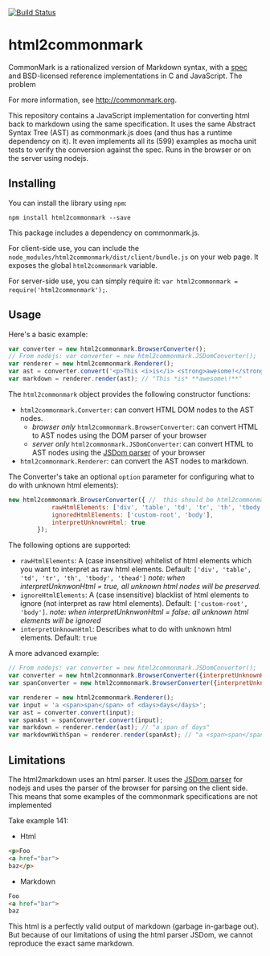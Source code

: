 [![Build Status](https://travis-ci.org/nicojs/html2commonmark.svg)](https://travis-ci.org/nicojs/html2commonmark)

html2commonmark
===============
CommonMark is a rationalized version of Markdown syntax,
with a [spec][the spec] and BSD-licensed reference
implementations in C and JavaScript. The problem 

  [the spec]: http://spec.commonmark.org

  For more information, see <http://commonmark.org>.

This repository contains a JavaScript implementation for converting
html back to markdown using the same specification. It uses the same 
Abstract Syntax Tree (AST) as commonmark.js does (and thus has a runtime dependency on it).
It even implements all its (599) examples as mocha unit tests to verify the conversion against the spec.
Runs in the browser or on the server using nodejs.

Installing
-----------
You can install the library using `npm`:

    npm install html2commonmark --save

This package includes a dependency on commonmark.js.

For client-side use, you can include the `node_modules/html2commonmark/dist/client/bundle.js`
on your web page. It exposes the global `html2commonmark` variable.

For server-side use, you can simply require it: `var html2commonmark = require('html2commonmark');`.

Usage
-----

Here's a basic example:
```javascript
var converter = new html2commonmark.BrowserConverter();
// From nodejs: var converter = new html2commonmark.JSDomConverter();
var renderer = new html2commonmark.Renderer();
var ast = converter.convert('<p>This <i>is</i> <strong>awesome!</strong></p>');
var markdown = renderer.render(ast); // "This *is* **awesome\!**"
```

The `html2commonmark` object provides the following constructor functions:
* `html2commonmark.Converter`: can convert HTML DOM nodes to the AST nodes. 
    * _browser only_ `html2commonmark.BrowserConverter`: can convert HTML to AST nodes using the DOM parser of your browser
    * _server only_ `html2commonmark.JSDomConverter`: can convert HTML to AST nodes using the [JSDom parser](https://www.npmjs.com/package/jsdom) of your browser
* `html2commonmark.Renderer`: can convert the AST nodes to markdown.

The Converter's take an optional `option` parameter for configuring what to do with unknown html elements):
```javascript
new html2commonmark.BrowserConverter({ //  this should be html2commonmark.JSDomConverter in NodeJS
            rawHtmlElements: ['div', 'table', 'td', 'tr', 'th', 'tbody', 'thead'],
            ignoredHtmlElements: ['custom-root', 'body'],
            interpretUnknownHtml: true
        });
```
The following options are supported:
* `rawHtmlElements`: A (case insensitive) whitelist of html elements which you want to interpret as raw html elements. Default:  `['div', 'table', 'td', 'tr', 'th', 'tbody', 'thead']` _note: when interpretUnknwonHtml = true, all unknown html nodes will be preserved._
* `ignoreHtmlElements`: A (case insensitive) blacklist of html elements to ignore (not interpret as raw html elements). Default: `['custom-root', 'body']`. _note: when interpretUnknwonHtml = false: all unknown html elements will be ignored_
* `interpretUnknownHtml`: Describes what to do with unknown html elements. Default: `true`

A more advanced example:
```javascript
// From nodejs: var converter = new html2commonmark.JSDomConverter();
var converter = new html2commonmark.BrowserConverter({interpretUnknownHtml: false});
var spanConverter = new html2commonmark.BrowserConverter({interpretUnknownHtml: false, rawHtmlElements: ['span']});

var renderer = new html2commonmark.Renderer();
var input = 'a <span>span</span> of <days>days</days>';
var ast = converter.convert(input);
var spanAst = spanConverter.convert(input);
var markdown = renderer.render(ast); // "a span of days"
var markdownWithSpan = renderer.render(spanAst); // "a <span>span</span> of days"
```

Limitations
----
The html2markdown uses an html parser. It uses the [JSDom parser](https://www.npmjs.com/package/jsdom) for nodejs and uses the parser of the browser for parsing on the client side. This means that some examples of the commonmark specifications are not implemented

Take example 141:
* Html
```html
<p>Foo
<a href="bar">
baz</p>
```
* Markdown
```markdown
Foo
<a href="bar">
baz
```
This html is a perfectly valid output of markdown (garbage in-garbage out). But because of our limitations of using the html parser JSDom, we cannot reproduce the exact same markdown.